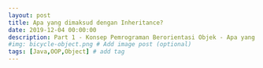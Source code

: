 ```yaml
---
layout: post
title: Apa yang dimaksud dengan Inheritance?
date: 2019-12-04 00:00:00
description: Part 1 - Konsep Pemrograman Berorientasi Objek - Apa yang dimaksud dengan Inheritance?
#img: bicycle-object.png # Add image post (optional)
tags: [Java,OOP,Object] # add tag
---
```

